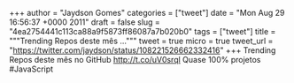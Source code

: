
+++
author = "Jaydson Gomes"
categories = ["tweet"]
date = "Mon Aug 29 16:56:37 +0000 2011"
draft = false
slug = "4ea2754441c113ca88a9f5873ff86087a7b020b0"
tags = ["tweet"]
title = """Trending Repos deste mês ..."""
tweet = true
micro = true
tweet_url = "https://twitter.com/jaydson/status/108221526662332416"
+++
Trending Repos deste mês no GitHub http://t.co/uV0srql Quase 100% projetos #JavaScript
